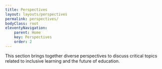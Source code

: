 ```yaml
---
title: Perspectives
layout: layouts/perspectives
permalink: perspectives/
bodyClass: root
eleventyNavigation:
    parent: Home
    key: Perspectives
    order: 2
---
```


This section brings together diverse perspectives to discuss critical topics related to inclusive learning and
the future of education.
